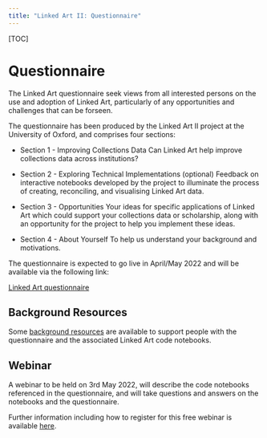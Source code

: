```yaml
---
title: "Linked Art II: Questionnaire"
---
```


[TOC]

# Questionnaire

The Linked Art questionnaire seek views from all interested persons on the use and adoption of Linked Art, particularly of any opportunities and challenges that can be forseen. 

The questionnaire has been produced by the Linked Art II project at the University of Oxford, and comprises four sections:

* Section 1 - Improving Collections Data
Can Linked Art help improve collections data across institutions?

* Section 2 - Exploring Technical Implementations (optional)
Feedback on interactive notebooks developed by the project to illuminate the process of creating, reconciling, and visualising Linked Art data.

* Section 3 - Opportunities
Your ideas for specific applications of Linked Art which could support your collections data or scholarship, along with an opportunity for the project to help you implement these ideas.

* Section 4 - About Yourself
To help us understand your background and motivations.

The questionnaire is expected to go live in April/May 2022 and will be available via the following link:

[Linked Art questionnaire](https://oxford.onlinesurveys.ac.uk/linked-art-adoption-opportunities-and-challenges)

## Background Resources

Some [background resources](./background-resources/) are available to support people with the questionnaire and the associated Linked Art code notebooks.

## Webinar

A webinar to be held on 3rd May 2022, will describe the code notebooks referenced in the questionnaire, and will take questions and answers on the notebooks and the questionnaire. 

Further information including how to register for this free webinar is available [here](../webinar/).



